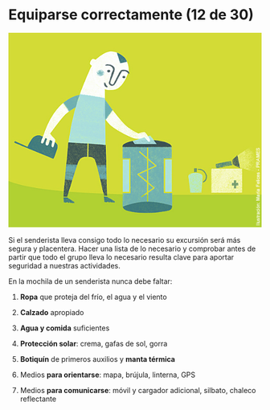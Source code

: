# Equiparse correctamente (12 de 30)

![Equipa mochila](img/EQUIPA_TU_MOCHILA.jpg)

Si el senderista lleva consigo todo lo necesario su excursión será más segura y placentera. Hacer una lista de lo necesario y comprobar antes de partir que todo el grupo lleva lo necesario resulta clave para aportar seguridad a nuestras actividades.

En la mochila de un senderista nunca debe faltar:

1.  **Ropa** que proteja del frío, el agua y el viento
2.  **Calzado** apropiado
3.  **Agua y comida** suficientes
4.  **Protección solar**: crema, gafas de sol, gorra
5.  **Botiquín** de primeros auxilios y **manta térmica**  
    
6.  Medios **para orientarse**: mapa, brújula, linterna, GPS
7.  Medios **para comunicarse**: móvil y cargador adicional, silbato, chaleco reflectante

